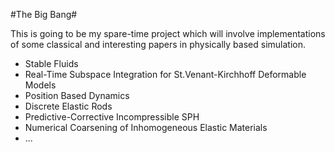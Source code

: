 #The Big Bang#

This is going to be my spare-time project which will involve implementations of some classical and interesting papers in physically based simulation. 

- Stable Fluids
- Real-Time Subspace Integration for St.Venant-Kirchhoff Deformable Models
- Position Based Dynamics
- Discrete Elastic Rods
- Predictive-Corrective Incompressible SPH
- Numerical Coarsening of Inhomogeneous Elastic Materials
- ...

